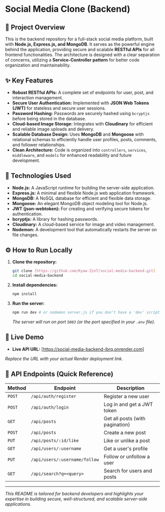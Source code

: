 # Social Media Clone (Backend)

## 🌟 Project Overview

This is the backend repository for a full-stack social media platform, built with **Node.js, Express.js, and MongoDB**. It serves as the powerful engine behind the application, providing secure and scalable **RESTful APIs** for all frontend functionalities. The architecture is designed with a clear separation of concerns, utilizing a **Service-Controller pattern** for better code organization and maintainability.

## ✨ Key Features

- **Robust RESTful APIs:** A complete set of endpoints for user, post, and interaction management.
- **Secure User Authentication:** Implemented with **JSON Web Tokens (JWT)** for stateless and secure user sessions.
- **Password Hashing:** Passwords are securely hashed using `bcryptjs` before being stored in the database.
- **Cloud-based Image Storage:** Integrates with **Cloudinary** for efficient and reliable image uploads and delivery.
- **Scalable Database Design:** Uses **MongoDB** and **Mongoose** with relational schemas to efficiently handle user profiles, posts, comments, and follower relationships.
- **Clean Architecture:** Code is organized into `controllers`, `services`, `middleware`, and `models` for enhanced readability and future development.

## 🚀 Technologies Used

- **Node.js:** A JavaScript runtime for building the server-side application.
- **Express.js:** A minimal and flexible Node.js web application framework.
- **MongoDB:** A NoSQL database for efficient and flexible data storage.
- **Mongoose:** An elegant MongoDB object modeling tool for Node.js.
- **JWT (json-webtoken):** For creating and verifying secure tokens for authentication.
- **bcryptjs:** A library for hashing passwords.
- **Cloudinary:** A cloud-based service for image and video management.
- **Nodemon:** A development tool that automatically restarts the server on file changes.

## ⚙️ How to Run Locally

1.  **Clone the repository:**
    ```bash
    git clone [https://github.com/Kyaw-ZinT/social-media-backend.git]
    cd social-media-backend
    ```
2.  **Install dependencies:**
    ```bash
    npm install
    ```
    
3.  **Run the server:**
    ```bash
    npm run dev # or nodemon server.js if you don't have a 'dev' script
    ```
    _The server will run on port `5003` (or the port specified in your `.env` file)._

## 🔗 Live Demo

- **Live API URL:** [https://social-media-backend-ibrq.onrender.com]

_Replace the URL with your actual Render deployment link._

## 📝 API Endpoints (Quick Reference)

| Method | Endpoint | Description |
|---|---|---|
| `POST` | `/api/auth/register` | Register a new user |
| `POST` | `/api/auth/login` | Log in and get a JWT token |
| `GET` | `/api/posts` | Get all posts (with pagination) |
| `POST` | `/api/posts` | Create a new post |
| `PUT` | `/api/posts/:id/like` | Like or unlike a post |
| `GET` | `/api/users/:username` | Get a user's profile |
| `PUT` | `/api/users/:username/follow` | Follow or unfollow a user |
| `GET` | `/api/search?q=<query>` | Search for users and posts |

---
_This README is tailored for backend developers and highlights your expertise in building secure, well-structured, and scalable server-side applications._
